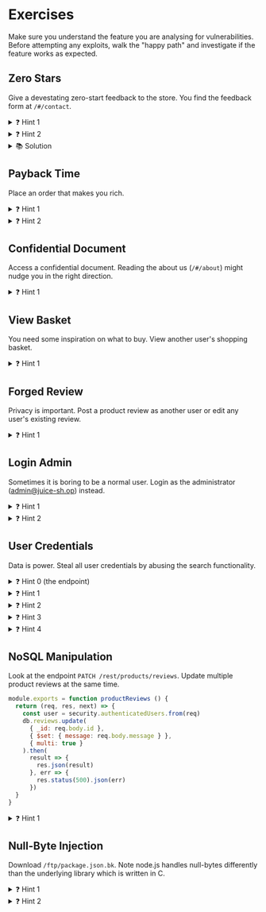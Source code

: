 # Exercises

Make sure you understand the feature you are analysing for vulnerabilities.
Before attempting any exploits, walk the "happy path" and investigate if the feature works as expected.


## Zero Stars

Give a devestating zero-start feedback to the store. You find the feedback form at `/#/contact`.

<details>
  <summary>❓ Hint 1</summary>
Can you enable the button with the developer tools?

</details>

<details>
  <summary>❓ Hint 2</summary>
There is another way: Use ZAP to find the request and replay it with a 0 value.
    
</details>

<details>
  <summary>📚 Solution</summary>
Here is the solution...
</details>


## Payback Time

Place an order that makes you rich.

<details>
  <summary>❓ Hint 1</summary>
When you order an item, you pay money. When you sell an item, you are being paid. Basic economics.
</details>

<details>
  <summary>❓ Hint 2</summary>
Have you tried ordering a negative amount of items?
</details>


## Confidential Document

Access a confidential document.
Reading the about us (`/#/about`) might nudge you in the right direction.


<details>
  <summary>❓ Hint 1</summary>
Robots are certainly disallowed to access confidential files.
How would you tell google to hide a directory?
</details>


## View Basket

You need some inspiration on what to buy. View another user's shopping basket.

<details>
  <summary>❓ Hint 1</summary>
Observe the HTTP traffic using ZAP when shopping. Is there a request with an interesting parameter that you could change in your favor?
</details>


## Forged Review

Privacy is important. Post a product review as another user or edit any user's existing review.

<details>
  <summary>❓ Hint 1</summary>
Observe the HTTP traffic using ZAP while submitting a review for the "Apple Juice". Can you alter any interesting parameters when sending a request to `/rest/products/1/reviews`?
</details>


## Login Admin

Sometimes it is boring to be a normal user. Login as the administrator (admin@juice-sh.op) instead.

<details>
  <summary>❓ Hint 1</summary>
User credentials are generally stored in a database, can you perform an injection that results in a positive query reply?
</details>

<details>
  <summary>❓ Hint 2</summary>
Don't forget to comment out the trash after the injected commands.
</details>


## User Credentials

Data is power. Steal all user credentials by abusing the search functionality.

<details>
  <summary>❓ Hint 0 (the endpoint)</summary>
The vulnerable (legacy) search endpoint is located under the following path `/rest/products/search?q=<SEARCH QUERY>`.
</details>

<details>
  <summary>❓ Hint 1</summary>
The endpoint is vulnerable to SQL injections.
When exploiting a SQL injection, make sure that you know how to properly close the query.
Start by crafting a simple query that doesn't result in an error (e.g. does `test';--` work, or are there for instance any open brackets left?)
</details>

<details>
  <summary>❓ Hint 2</summary>
Exploit the SQLi by crafting an `UNION SELECT` query to join the data from another table to the results.
</details>

<details>
  <summary>❓ Hint 3</summary>
Use the `sqlite_schema` table to extract the relevant table names.
</details>

<details>
  <summary>❓ Hint 4</summary>
Use the `PRAGMA_TABLE_INFO('TABLE NAME GOES HERE')` table to extract the relevant column names.
</details>


## NoSQL Manipulation

Look at the endpoint `PATCH /rest/products/reviews`.
Update multiple product reviews at the same time.

```javascript
module.exports = function productReviews () {
  return (req, res, next) => {
    const user = security.authenticatedUsers.from(req)
    db.reviews.update(
      { _id: req.body.id },
      { $set: { message: req.body.message } },
      { multi: true }
    ).then(
      result => {
        res.json(result)
      }, err => {
        res.status(500).json(err)
      })
  }
}
```

<details>
  <summary>❓ Hint 1</summary>
Read the documentation of
<a href="https://www.mongodb.com/docs/manual/reference/method/db.collection.update/">`db.collection.update` documentation</a>
and the <a href="https://www.mongodb.com/docs/manual/reference/operator/query/">query operators documentation</a>.

Which query allows you to change multiple reviews at the same time?
</details>


## Null-Byte Injection

Download `/ftp/package.json.bk`.
Note node.js handles null-bytes differently than the underlying library which is written in C.

<details>
  <summary>❓ Hint 1</summary>
In C strings are terminated by a NULL byte.
Thus the string "hello.txt■.md" (with ■ representing the NULL byte) will be seen as "hello.txt■.md" in node.js, but as "hello.txt" in the low level library that opens the file.
How can this be exploited, when the access verification happens in node.js?
</details>

<details>
  <summary>❓ Hint 2</summary>
A url encoded null byte is represented as "%00", however, make sure you properly encode it when submitting the request.
</details>
